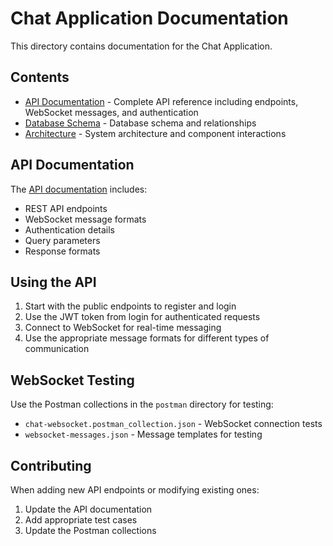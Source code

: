 # Chat Application Documentation

This directory contains documentation for the Chat Application.

## Contents

- [API Documentation](api.md) - Complete API reference including endpoints, WebSocket messages, and authentication
- [Database Schema](schema.md) - Database schema and relationships
- [Architecture](architecture.md) - System architecture and component interactions

## API Documentation

The [API documentation](api.md) includes:
- REST API endpoints
- WebSocket message formats
- Authentication details
- Query parameters
- Response formats

## Using the API

1. Start with the public endpoints to register and login
2. Use the JWT token from login for authenticated requests
3. Connect to WebSocket for real-time messaging
4. Use the appropriate message formats for different types of communication

## WebSocket Testing

Use the Postman collections in the `postman` directory for testing:
- `chat-websocket.postman_collection.json` - WebSocket connection tests
- `websocket-messages.json` - Message templates for testing

## Contributing

When adding new API endpoints or modifying existing ones:
1. Update the API documentation
2. Add appropriate test cases
3. Update the Postman collections 